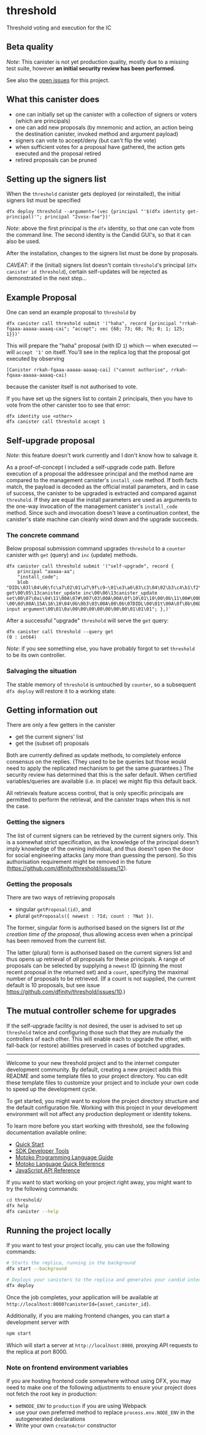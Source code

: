 # threshold

Threshold voting and execution for the IC

## Beta quality

_Note_: This canister is not yet production quality, mostly due to a
missing test suite, however **an initial security review has been performed**.

See also the [open issues](https://github.com/dfinity/threshold/issues) for this project.

## What this canister does

- one can initially set up the canister with a collection of signers or voters (which are principals)
- one can add new proposals (by mnemonic and action, an action being the destination canister, invoked method and argument payload)
- signers can vote to accept/deny (but can't flip the vote)
- when sufficient votes for a proposal have gathered, the action gets
  executed and the proposal retired
- retired proposals can be pruned

## Setting up the signers list

When the `threshold` canister gets deployed (or reinstalled), the
initial signers list must be specified

``` shell
dfx deploy threshold --argument='(vec {principal "'$(dfx identity get-principal)'"; principal "2vxsx-fae"})'
```

_Note_: above the first principal is the `dfx` identity, so that one can vote from the command line. The second identity is the Candid GUI's, so that it can also be used.

After the installation, changes to the signers list must be done by proposals.

_CAVEAT_: if the (initial) signers list doesn't contain `threshold`'s
principal (`dfx canister id threshold`), certain self-updates will be
rejected as demonstrated in the next step...

## Example Proposal

One can send an example proposal to `threshold` by
``` shell
dfx canister call threshold submit '("haha", record {principal "rrkah-fqaaa-aaaaa-aaaaq-cai"; "accept"; vec {68; 73; 68; 76; 0; 1; 125; 1}})'
```
This will prepare the "haha" proposal (with ID `1`) which — when executed — will `accept '1'` on itself.
You'll see in the replica log that the proposal got executed by observing
```
[Canister rrkah-fqaaa-aaaaa-aaaaq-cai] ("cannot authorise", rrkah-fqaaa-aaaaa-aaaaq-cai)
```
because the canister itself is not authorised to vote.

If you have set up the signers list to contain 2 principals, then you
have to vote from the other canister too to see that error:
``` shell
dfx identity use <other>
dfx canister call threshold accept 1
```

## Self-upgrade proposal

_Note_: this feature doesn't work currently and I don't know how to salvage it.

As a proof-of-concept I included a self-upgrade code path. Before execution of a
proposal the addressee principal and the method name are compared to the management
canister's `install_code` method. If both facts match, the payload is decoded as
the official install parameters, and in case of success, the canister to be upgraded
is extracted and compared against `threshold`. If they are equal the install parameters
are used as arguments to the one-way invocation of the management canister's `install_code`
method. Since such and invocation doesn't leave a continuation context, the canister's
state machine can cleanly wind down and the upgrade succeeds.

### The concrete command

Below proposal submission command upgrades `threshold` to a `counter` canister with `get`
(query) and `inc` (update) methods.

``` shell
dfx canister call threshold submit '("self-upgrade", record {
    principal "aaaaa-aa";
    "install_code";
    blob "DIDL\03l\04\d6\fc\a7\02\01\a7\9f\c9~\01\e3\a6\83\c3\04\02\b3\c4\b1\f2\04hm{k\01\9c\e9\c6\99\06\7f\01\00\00\83\03\00asm\01\00\00\00\01\17\05\60\00\00\60\02\7f\7f\00\60\00\01\7f\60\03\7f\7f\7f\00\60\01\7f\00\02h\05\03ic0\09msg_reply\00\00\03ic0\15msg_reply_data_append\00\01\03ic0\11msg_arg_data_size\00\02\03ic0\11msg_arg_data_copy\00\03\03ic0\04trap\00\01\03\05\04\00\00\00\04\05\03\01\00\01\06\06\01~\01B\00\0b\07B\03\12canister_query get\00\05\13canister_update inc\00\06\13canister_update set\00\07\0ai\04\11\00A\07#\007\03\00A\00A\0f\10\01\10\00\0b\11\00#\00B\01|$\00A\0fA\06\10\01\10\00\0b6\00\10\02A\0fF\10\08A2A\00\10\02\10\03A2)\03\00B\08\86B\80\88\a5\a2\c4\89\c0\80\f4\00Q\10\08A9)\03\00$\00A\0fA\06\10\01\10\00\0b\0c\00 \00\0d\00A\15A\16\10\04\0b\0b3\03\00A\00\0b\07DIDL\00\01t\00A\0f\0b\06DIDL\00\00\00A\15\0b\16Invalid input argument\00\01\0a\00\00\00\00\00\00\00\01\01\01"; },)'
```
After a successful "upgrade" `threshold` will serve the `get` query:
``` shell
dfx canister call threshold --query get
(0 : int64)
```
_Note_: if you see something else, you have probably forgot to set `threshold` to be its own controller.

### Salvaging the situation

The stable memory of `threshold` is untouched by `counter`, so a subsequent `dfx deploy`
will restore it to a working state.

## Getting information out

There are only a few getters in the canister
- get the current signers' list
- get the (subset of) proposals

Both are currently defined as update methods, to completely enforce
consensus on the replies. (They used to be be queries but those would
need to apply the replicated mechanism to get the same guarantees.)
The security review has determined that this is the safer default. When
certified variables/queries are available (i.e. in place) we might
flip this default back.

All retrievals feature access control, that is only specific
principals are permitted to perform the retrieval, and the canister
traps when this is not the case.

### Getting the signers

The list of current signers can be retrieved by the current signers
only. This is a somewhat strict specification, as the knowledge of the
principal doesn't imply knowledge of the owning individual, and thus
doesn't open the door for social engineering attacks (any more than
guessing the person). So this authorisation requirement might be
removed in the future (https://github.com/dfinity/threshold/issues/12).

### Getting the proposals

There are two ways of retrieving proposals
- singular `getProposal(id)`, and
- plural `getProposals({ newest : ?Id; count : ?Nat })`.

The former, singular form is authorised based on the signers list _at
the creation time of the proposal_, thus allowing access even when a
principal has been removed from the current list.

The latter (plural) form is authorised based on the current signers
list and thus opens up retrieval of _all_ proposals for these principals.
A range of proposals can be selected by supplying a `newest` ID
(pinning the most recent proposal in the returned set) and a `count`,
specifying the maximal number of proposals to be retrieved. (If a count
is not supplied, the current default is 10 proposals, but see issue
https://github.com/dfinity/threshold/issues/10.)

## The mutual controller scheme for upgrades

If the self-upgrade facility is not desired, the user is advised to
set up `threshold` twice and configuring those such that they are
mutually the controllers of each other. This will enable each to
upgrade the other, with fall-back (or restore) abilities preserved in
cases of botched upgrades.

-------------

Welcome to your new threshold project and to the internet computer development community. By default, creating a new project adds this README and some template files to your project directory. You can edit these template files to customize your project and to include your own code to speed up the development cycle.

To get started, you might want to explore the project directory structure and the default configuration file. Working with this project in your development environment will not affect any production deployment or identity tokens.

To learn more before you start working with threshold, see the following documentation available online:

- [Quick Start](https://sdk.dfinity.org/docs/quickstart/quickstart-intro.html)
- [SDK Developer Tools](https://sdk.dfinity.org/docs/developers-guide/sdk-guide.html)
- [Motoko Programming Language Guide](https://sdk.dfinity.org/docs/language-guide/motoko.html)
- [Motoko Language Quick Reference](https://sdk.dfinity.org/docs/language-guide/language-manual.html)
- [JavaScript API Reference](https://erxue-5aaaa-aaaab-qaagq-cai.raw.ic0.app)

If you want to start working on your project right away, you might want to try the following commands:

```bash
cd threshold/
dfx help
dfx canister --help
```

## Running the project locally

If you want to test your project locally, you can use the following commands:

```bash
# Starts the replica, running in the background
dfx start --background

# Deploys your canisters to the replica and generates your candid interface
dfx deploy
```

Once the job completes, your application will be available at `http://localhost:8000?canisterId={asset_canister_id}`.

Additionally, if you are making frontend changes, you can start a development server with

```bash
npm start
```

Which will start a server at `http://localhost:8080`, proxying API requests to the replica at port 8000.

### Note on frontend environment variables

If you are hosting frontend code somewhere without using DFX, you may need to make one of the following adjustments to ensure your project does not fetch the root key in production:

- set`NODE_ENV` to `production` if you are using Webpack
- use your own preferred method to replace `process.env.NODE_ENV` in the autogenerated declarations
- Write your own `createActor` constructor
